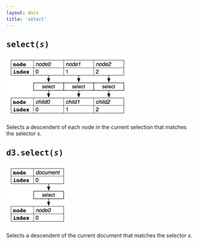 ```yaml
---
layout: docs
title: 'select'
---
```


## <tt>select(<i>s</i>)</tt>

![select](select.png)

Selects a descendent of each node in the current selection that matches the
selector <i>s</i>.

## <tt>d3.select(<i>s</i>)</tt>

![select](select-init.png)

Selects a descendent of the current document that matches the selector <i>s</i>.
